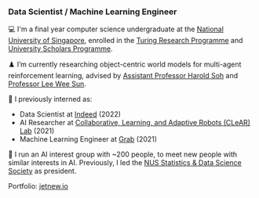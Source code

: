 ### Data Scientist / Machine Learning Engineer

💻 I'm a final year computer science undergraduate at the [National University of Singapore](https://www.comp.nus.edu.sg), enrolled in the [Turing Research Programme](https://www.comp.nus.edu.sg/programmes/ug/cs/tp) and [University Scholars Programme](https://www.usp.nus.edu.sg).

♟️ I’m currently researching object-centric world models for multi-agent reinforcement learning, advised by [Assistant Professor Harold Soh](https://haroldsoh.com) and [Professor Lee Wee Sun](https://www.comp.nus.edu.sg/~leews).

💼 I previously interned as:

* Data Scientist at [Indeed](https://www.indeed.jobs) (2022)
* AI Researcher at [Collaborative, Learning, and Adaptive Robots (CLeAR) Lab](https://clear-nus.github.io) (2021)
* Machine Learning Engineer at [Grab](https://www.grab.com/sg) (2021)

🧠 I run an AI interest group with ~200 people, to meet new people with similar interests in AI. Previously, I led the [NUS Statistics & Data Science Society](https://sites.google.com/view/nussds) as president.

Portfolio: [jetnew.io](https://jetnew.io)
